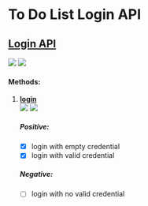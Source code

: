 # To Do List **Login API**

## [Login API](https://echo-dev.io/developers/apis/login-api/#login-api)

![](https://img.shields.io/badge/coverage-1_method(s)-red.svg?style=for-the-badge)
![](https://img.shields.io/badge/WIP-YES-informational.svg?style=for-the-badge)

#### Methods:
1) **[login](https://echo-dev.io/developers/apis/login-api/#loginstring-user-string-password)**  
![](https://img.shields.io/badge/2_positive_test(s)-green.svg?style=plastic?logoColor=violet)
![](https://img.shields.io/badge/0_negative_test(s)-red.svg?style=plastic?logoColor=violet)

    ##### Positive:
    - [x] login with empty credential
    - [x] login with valid credential
    ##### Negative:
    - [ ] login with no valid credential